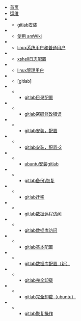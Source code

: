 * [首页](/home)
* [运维](/center)
* * [gitlab安装](/subdocs/home)
* * [使用 amWiki](/subdocs/home2)
* * [linux系统用户和普通用户](/maintance/linux_user)
* * [xshell日志配置](/maintance/xshell_log)
* * [linux管理用户](/maintance/appuser)
* * [gitlab]
* * * [gitlab目录配置](/maintance/gitlabdir)
* * * [gitlab密码修改错误](/maintance/gitlab_passwderror)
* * * [gitlab安装，配置](/maintance/gitlab_install)
* * * [gitlab安装，配置-2](/maintance/gitlab_install2)
* * * [ubuntu安装gitlab](/maintance/gitlab_ubuntu)
* * * [gitlab备份\恢复](/maintance/gitlab_backup&restore)
* * * [gitlab迁移](/maintance/gitlab_migration)
* * * [gitlab数据远程访问](/maintance/gitlab_postgresql)
* * * [gitlab数据库访问](/maintance/gitlab_postgresql2)
* * * [gitlab基本配置](/maintance/gitlab_configure)
* * * [gitlab数据库配置（新）](/maintance/gitlab_postgresql3)
* * * [gitlab完全卸载](/maintance/gitlab_uninstall)
* * * [gitlab完全卸载（ubuntu）](/maintance/gitlab_uninstall_ubuntu)
* * * [gitlab恢复操作](/maintance/gitlab_restore)

